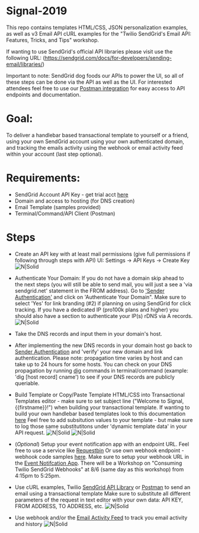 # Signal-2019

This repo contains templates HTML/CSS, JSON personalization examples, as well as v3 Email API cURL examples for the "Twilio SendGrid's Email API: Features, Tricks, and Tips" workshop.

If wanting to use SendGrid's official API libraries please visit use the following URL: (https://sendgrid.com/docs/for-developers/sending-email/libraries/)

Important to note: SendGrid dog foods our APIs to power the UI, so all of these steps can be done via the API as well as the UI.  For interested attendees feel free to use our [Postman integration](https://sendgrid.com/blog/sendgrid-v3-api-postman-2/) for easy access to API endpoints and documentation.

# Goal:
To deliver a handlebar based transactional template to yourself or a friend, using your own SendGrid account using your own authenticated domain, and tracking the emails activity using the webhook or email activity feed within your account (last step optional).

# Requirements:
  - SendGrid Account API Key - get trial acct [here](https://sendgrid.com/free/)
  - Domain and access to hosting (for DNS creation)
  - Email Template (samples provided)
  - Terminal/Command/API Client (Postman)

# Steps
- Create an API key with at least mail permissions (give full permissions if following through steps with API)
UI: Settings -> API Keys -> Create Key
![N|Solid](https://content.screencast.com/users/ryantsg/folders/Jing/media/78ffe380-37ef-4c35-887b-25cfe0f6c20e/00000004.png)
  
- Authenticate Your Domain:  If you do not have a domain skip ahead to the next steps (you will still be able to send mail, you will just a see a 'via sendgrid.net' statement in the FROM address).  Go to ['Sender Authentication'](https://app.sendgrid.com/settings/sender_auth) and click on 'Authenticate Your Domain".  Make sure to select 'Yes' for link branding (#2) if planning on using SendGrid for click tracking.  If you have a dedicated IP (pro100k plans and higher) you should also have a section to authenticate your IP(s) rDNS via A records.
![N|Solid](https://content.screencast.com/users/ryantsg/folders/Jing/media/5dab8e97-f289-4e2f-8426-ce45b50518d9/00000006.png)

- Take the DNS records and input them in your domain's host.

- After implementing the new DNS records in your domain host go back to [Sender Authentication](https://app.sendgrid.com/settings/sender_auth) and 'verify' your new domain and link authentication.  Please note: propagation time varies by host and can take up to 24 hours for some hosts.  You can check on your DNS propagation by running [dig](https://www.tecmint.com/10-linux-dig-domain-information-groper-commands-to-query-dns/) commands in terminal/command (example: 'dig [host record] cname') to see if your DNS records are publicly queriable.

- Build Template or Copy/Paste Template HTML/CSS into Transactional Templates editor - make sure to set subject line ("Welcome to Signal, {{firstname}}!") when building your transactional template.
If wanting to build your own handlebar based templates look to this documentation [here](https://sendgrid.com/docs/for-developers/sending-email/using-handlebars/)
Feel free to add subsitution values to your template - but make sure to log those same substitutitons under 'dynamic template data' in your API request.
![N|Solid](https://content.screencast.com/users/ryantsg/folders/Jing/media/6e309f0b-e7bf-4196-a952-e97b556cf9cb/00000003.png)
![N|Solid](https://content.screencast.com/users/ryantsg/folders/Jing/media/c9a8ad74-2733-4bd1-a435-527cbfd1441a/00000008.png)

- (*Optional*) Setup your event notification app with an endpoint URL.  Feel free to use a service like [Requestbin](http://requestbin.net/)
Or use own webhook endpoint - webhook code samples [here](https://sendgrid.com/docs/for-developers/tracking-events/).  Make sure to setup your webhook URL in the [Event Notifcation App](https://app.sendgrid.com/settings/mail_settings).
There will be a Workshop on "Consuming Twilio SendGrid Webhooks" at 8/6 (same day as this workshop) from 4:15pm to 5:25pm.

- Use cURL examples, Twilio [SendGrid API Library](https://sendgrid.com/docs/for-developers/sending-email/libraries/) or [Postman](https://www.getpostman.com/downloads/) to send an email using a transactional template
Make sure to substitute all different parameters of the request in text editor with your own data: API KEY, FROM ADDRESS, TO ADDRESS, etc.
![N|Solid](https://content.screencast.com/users/ryantsg/folders/Jing/media/416feee0-ef1f-4a41-b73a-fb12aef32e1b/00000007.png)

- Use webhook and/or the [Email Activity Feed](https://app.sendgrid.com/email_activity) to track you email activity and history
![N|Solid](https://content.screencast.com/users/ryantsg/folders/Jing/media/5b1db284-85db-4863-9929-e79dfe9e0b44/00000005.png)
